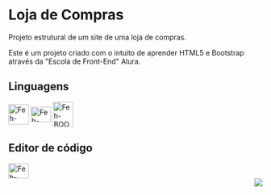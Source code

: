 <div>
  <h1>Loja de Compras</h1>
    <p>Projeto estrutural de um site de uma loja de compras.</p>

  <p>Este é um projeto criado com o intuito de aprender HTML5 e Bootstrap através da "Escola de Front-End" Alura.</p>
</div>


<h2>Linguagens</h2>

<div>
<img align="center" alt="Feh-HTML" height="40" width="40" src="https://cdn.jsdelivr.net/gh/devicons/devicon/icons/html5/html5-original-wordmark.svg">
<img align="center" alt="Feh-CSS" height="30" width="40" src="https://cdn.jsdelivr.net/gh/devicons/devicon/icons/css3/css3-original.svg" />
<img align="center" alt="Feh-BOOTSTRAP" height="50" width="40" src="https://cdn.jsdelivr.net/gh/devicons/devicon/icons/bootstrap/bootstrap-original.svg">
</div>

<h2>Editor de código</h2>
<div>
<img align="center" alt="Feh-HTML" height="30" width="40" src="https://cdn.jsdelivr.net/gh/devicons/devicon/icons/vscode/vscode-original-wordmark.svg" />
</div>


<img align="right" src="http://img.shields.io/static/v1?label=STATUS&message=FINALIZADO&color=red&style=for-the-badge">

